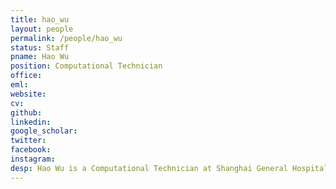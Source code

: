 ```yaml
---
title: hao_wu
layout: people
permalink: /people/hao_wu
status: Staff
pname: Hao Wu
position: Computational Technician
office: 
eml: 
website:
cv: 
github:
linkedin:
google_scholar: 
twitter: 
facebook: 
instagram:
desp: Hao Wu is a Computational Technician at Shanghai General Hospital affiliated to Shanghai Jiao Tong University School of Medicine. He holds a master's degree from Shanghai University, specializing in the application of bioinformatics and cutting-edge sequencing technologies, such as long-read RNA sequencing and direct RNA sequencing, to explore disease mechanisms and pinpoint novel therapeutic targets. 
---
```


